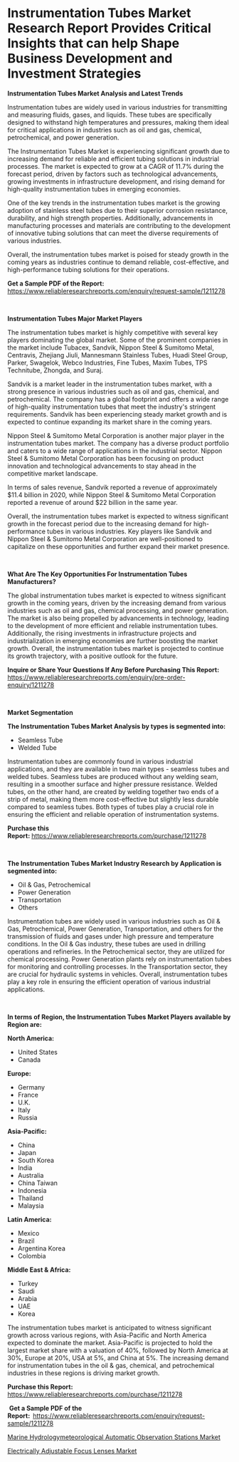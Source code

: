<p><h1>Instrumentation Tubes Market Research Report Provides Critical Insights that can help Shape Business Development and Investment Strategies</h1></p><p><strong>Instrumentation Tubes Market Analysis and Latest Trends</strong></p>
<p><p>Instrumentation tubes are widely used in various industries for transmitting and measuring fluids, gases, and liquids. These tubes are specifically designed to withstand high temperatures and pressures, making them ideal for critical applications in industries such as oil and gas, chemical, petrochemical, and power generation.</p><p>The Instrumentation Tubes Market is experiencing significant growth due to increasing demand for reliable and efficient tubing solutions in industrial processes. The market is expected to grow at a CAGR of 11.7% during the forecast period, driven by factors such as technological advancements, growing investments in infrastructure development, and rising demand for high-quality instrumentation tubes in emerging economies.</p><p>One of the key trends in the instrumentation tubes market is the growing adoption of stainless steel tubes due to their superior corrosion resistance, durability, and high strength properties. Additionally, advancements in manufacturing processes and materials are contributing to the development of innovative tubing solutions that can meet the diverse requirements of various industries.</p><p>Overall, the instrumentation tubes market is poised for steady growth in the coming years as industries continue to demand reliable, cost-effective, and high-performance tubing solutions for their operations.</p></p>
<p><strong>Get a Sample PDF of the Report:&nbsp;</strong> <a href="https://www.reliableresearchreports.com/enquiry/request-sample/1211278">https://www.reliableresearchreports.com/enquiry/request-sample/1211278</a></p>
<p>&nbsp;</p>
<p><strong>Instrumentation Tubes Major Market Players</strong></p>
<p><p>The instrumentation tubes market is highly competitive with several key players dominating the global market. Some of the prominent companies in the market include Tubacex, Sandvik, Nippon Steel & Sumitomo Metal, Centravis, Zhejiang Jiuli, Mannesmann Stainless Tubes, Huadi Steel Group, Parker, Swagelok, Webco Industries, Fine Tubes, Maxim Tubes, TPS Technitube, Zhongda, and Suraj.</p><p>Sandvik is a market leader in the instrumentation tubes market, with a strong presence in various industries such as oil and gas, chemical, and petrochemical. The company has a global footprint and offers a wide range of high-quality instrumentation tubes that meet the industry's stringent requirements. Sandvik has been experiencing steady market growth and is expected to continue expanding its market share in the coming years.</p><p>Nippon Steel & Sumitomo Metal Corporation is another major player in the instrumentation tubes market. The company has a diverse product portfolio and caters to a wide range of applications in the industrial sector. Nippon Steel & Sumitomo Metal Corporation has been focusing on product innovation and technological advancements to stay ahead in the competitive market landscape.</p><p>In terms of sales revenue, Sandvik reported a revenue of approximately $11.4 billion in 2020, while Nippon Steel & Sumitomo Metal Corporation reported a revenue of around $22 billion in the same year.</p><p>Overall, the instrumentation tubes market is expected to witness significant growth in the forecast period due to the increasing demand for high-performance tubes in various industries. Key players like Sandvik and Nippon Steel & Sumitomo Metal Corporation are well-positioned to capitalize on these opportunities and further expand their market presence.</p></p>
<p>&nbsp;</p>
<p><strong>What Are The Key Opportunities For Instrumentation Tubes Manufacturers?</strong></p>
<p><p>The global instrumentation tubes market is expected to witness significant growth in the coming years, driven by the increasing demand from various industries such as oil and gas, chemical processing, and power generation. The market is also being propelled by advancements in technology, leading to the development of more efficient and reliable instrumentation tubes. Additionally, the rising investments in infrastructure projects and industrialization in emerging economies are further boosting the market growth. Overall, the instrumentation tubes market is projected to continue its growth trajectory, with a positive outlook for the future.</p></p>
<p><strong>Inquire or Share Your Questions If Any Before Purchasing This Report:</strong> <a href="https://www.reliableresearchreports.com/enquiry/pre-order-enquiry/1211278">https://www.reliableresearchreports.com/enquiry/pre-order-enquiry/1211278</a></p>
<p>&nbsp;</p>
<p><strong>Market Segmentation</strong></p>
<p><strong>The Instrumentation Tubes Market Analysis by types is segmented into:</strong></p>
<p><ul><li>Seamless Tube</li><li>Welded Tube</li></ul></p>
<p><p>Instrumentation tubes are commonly found in various industrial applications, and they are available in two main types - seamless tubes and welded tubes. Seamless tubes are produced without any welding seam, resulting in a smoother surface and higher pressure resistance. Welded tubes, on the other hand, are created by welding together two ends of a strip of metal, making them more cost-effective but slightly less durable compared to seamless tubes. Both types of tubes play a crucial role in ensuring the efficient and reliable operation of instrumentation systems.</p></p>
<p><strong>Purchase this Report:&nbsp;</strong><a href="https://www.reliableresearchreports.com/purchase/1211278">https://www.reliableresearchreports.com/purchase/1211278</a></p>
<p>&nbsp;</p>
<p><strong>The Instrumentation Tubes Market Industry Research by Application is segmented into:</strong></p>
<p><ul><li>Oil & Gas, Petrochemical</li><li>Power Generation</li><li>Transportation</li><li>Others</li></ul></p>
<p><p>Instrumentation tubes are widely used in various industries such as Oil & Gas, Petrochemical, Power Generation, Transportation, and others for the transmission of fluids and gases under high pressure and temperature conditions. In the Oil & Gas industry, these tubes are used in drilling operations and refineries. In the Petrochemical sector, they are utilized for chemical processing. Power Generation plants rely on instrumentation tubes for monitoring and controlling processes. In the Transportation sector, they are crucial for hydraulic systems in vehicles. Overall, instrumentation tubes play a key role in ensuring the efficient operation of various industrial applications.</p></p>
<p>&nbsp;</p>
<p><strong>In terms of Region, the Instrumentation Tubes Market Players available by Region are:</strong></p>
<p>
    <p> <strong> North America: </strong>
        <ul>
            <li>United States</li>
            <li>Canada</li>
        </ul>
        </p> 
    <p> <strong> Europe: </strong>
        <ul>
            <li>Germany</li>
            <li>France</li>
            <li>U.K.</li>
            <li>Italy</li>
            <li>Russia</li>
        </ul>
        </p> 
    <p> <strong> Asia-Pacific: </strong>
        <ul>
            <li>China</li>
            <li>Japan</li>
            <li>South Korea</li>
            <li>India</li>
            <li>Australia</li>
            <li>China Taiwan</li>
            <li>Indonesia</li>
            <li>Thailand</li>
            <li>Malaysia</li>
        </ul>
        </p> 
    <p> <strong> Latin America: </strong>
        <ul>
            <li>Mexico</li>
            <li>Brazil</li>
            <li>Argentina Korea</li>
            <li>Colombia</li>
        </ul>
        </p> 
    <p> <strong> Middle East & Africa: </strong>
        <ul>
            <li>Turkey</li>
            <li>Saudi</li>
            <li>Arabia</li>
            <li>UAE</li>
            <li>Korea</li>
        </ul>
    </p>
    </p>
<p><p>The instrumentation tubes market is anticipated to witness significant growth across various regions, with Asia-Pacific and North America expected to dominate the market. Asia-Pacific is projected to hold the largest market share with a valuation of 40%, followed by North America at 30%, Europe at 20%, USA at 5%, and China at 5%. The increasing demand for instrumentation tubes in the oil & gas, chemical, and petrochemical industries in these regions is driving market growth.</p></p>
<p><strong>Purchase this Report: </strong><a href="https://www.reliableresearchreports.com/purchase/1211278">https://www.reliableresearchreports.com/purchase/1211278</a></p>
<p>&nbsp;<strong>Get a Sample PDF of the Report:&nbsp;&nbsp;</strong><a href="https://www.reliableresearchreports.com/enquiry/request-sample/1211278">https://www.reliableresearchreports.com/enquiry/request-sample/1211278</a></p>
<p><strong></strong></p>
<p><p><a href="https://issuu.com/reportprime-2/docs/marine-hydrologymeteorological-automatic-observati">Marine Hydrologymeteorological Automatic Observation Stations Market</a></p><p><a href="https://issuu.com/reportprime-2/docs/electrically-adjustable-focus-lenses-market-size-2">Electrically Adjustable Focus Lenses Market</a></p></p>